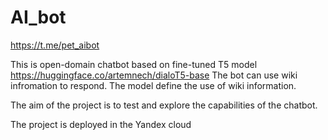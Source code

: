 # AI_bot
https://t.me/pet_aibot

This is open-domain chatbot based on fine-tuned T5 model https://huggingface.co/artemnech/dialoT5-base
The bot can use wiki infromation to respond. The model define the use of wiki information.

The aim of the project is to test and explore the capabilities of the chatbot.

The project is deployed in the Yandex cloud


